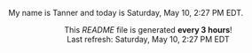 My name is Tanner and today is Saturday, May 10, 2:27 PM EDT.

<p align="center">This <i>README</i> file is generated <b>every 3 hours</b>!</br>Last refresh: Saturday, May 10, 2:27 PM EDT<br /></p>
